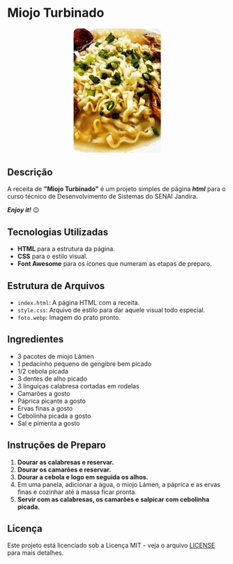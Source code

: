 # Miojo Turbinado

<div style="text-align: center;">
<img style="border-radius: 10px" src="./foto.webp" alt="Miojo Turbinado" width="200" height="auto" /></div>

## Descrição

A receita de **"Miojo Turbinado"** é um projeto simples de página **_html_** para o curso técnico de Desenvolvimento de Sistemas do SENAI Jandira.

_**Enjoy it!**_ 😉

## Tecnologias Utilizadas

- **HTML** para a estrutura da página.
- **CSS** para o estilo visual.
- **Font Awesome** para os ícones que numeram as etapas de preparo.

## Estrutura de Arquivos

- `index.html`: A página HTML com a receita.
- `style.css`: Arquivo de estilo para dar aquele visual todo especial.
- `foto.webp`: Imagem do prato pronto.

## Ingredientes

- 3 pacotes de miojo Lámen
- 1 pedacinho pequeno de gengibre bem picado
- 1/2 cebola picada
- 3 dentes de alho picado
- 3 linguiças calabresa cortadas em rodelas
- Camarões a gosto
- Páprica picante a gosto
- Ervas finas a gosto
- Cebolinha picada a gosto
- Sal e pimenta a gosto

## Instruções de Preparo

1. **Dourar as calabresas e reservar.**
2. **Dourar os camarões e reservar.**
3. **Dourar a cebola e logo em seguida os alhos.**
4. Em uma panela, adicionar a água, o miojo Lámen, a páprica e as ervas finas e cozinhar até a massa ficar pronta.
5. **Servir com as calabresas, os camarões e salpicar com cebolinha picada.**

## Licença

Este projeto está licenciado sob a Licença MIT - veja o arquivo [LICENSE](https://pt.wikipedia.org/wiki/Licen%C3%A7a_MIT) para mais detalhes.
